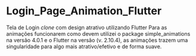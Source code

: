 # Login_Page_Animation_Flutter
Tela de Login *clone* com design atrativo utilizando Flutter
Para as animações funcionarem como devem utilizei o package simple_animations na versão 4.0.1 e o Flutter na versão (v. 2.10.4), as animações trazem uma singularidade para algo mais atrativo/efetivo e de forma suave.
